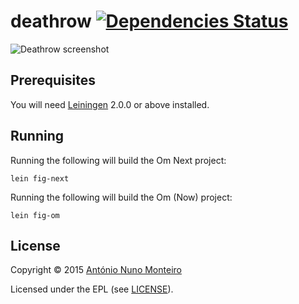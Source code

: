 deathrow [![Dependencies Status](http://jarkeeper.com/anmonteiro/deathrow/status.svg)](http://jarkeeper.com/anmonteiro/deathrow)
========

![Deathrow screenshot][screenshot-link]

[screenshot-link]: https://cloud.githubusercontent.com/assets/661909/10262892/360d5ee6-69db-11e5-8baa-4f65e6dd5830.png

## Prerequisites

You will need [Leiningen][1] 2.0.0 or above installed.

[1]: https://github.com/technomancy/leiningen

## Running

Running the following will build the Om Next project:

    lein fig-next

Running the following will build the Om (Now) project:

    lein fig-om

## License

Copyright © 2015 [António Nuno Monteiro](http://anmonteiro.com)

Licensed under the EPL (see [LICENSE](./LICENSE)).
